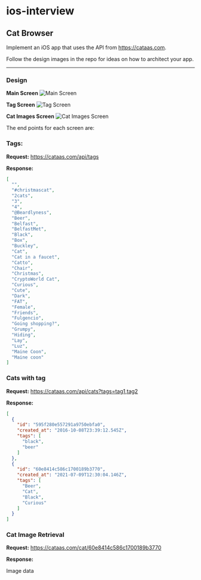 # ios-interview

## Cat Browser

Implement an iOS app that uses the API from https://cataas.com. 

Follow the design images in the repo for ideas on how to architect your app.

---
### Design

**Main Screen**
![Main Screen](/CatGallery/Design/First_Screen.png)

**Tag Screen**
![Tag Screen](/CatGallery/Design/Tags_Screen.png)

**Cat Images Screen**
![Cat Images Screen](/CatGallery/Design/Images_Screen.png)

The end points for each screen are:

### Tags:

**Request:**
https://cataas.com/api/tags

**Response:**
```json
[
  "",
  "#christmascat",
  "2cats",
  "3",
  "4",
  "@Beardlyness",
  "Beer",
  "Belfast",
  "BelfastMet",
  "Black",
  "Box",
  "Buckley",
  "Cat",
  "Cat in a faucet",
  "Catto",
  "Chair",
  "Christmas",
  "CryptoWorld Cat",
  "Curious",
  "Cute",
  "Dark",
  "FAT",
  "Female",
  "Friends",
  "Fulgencio",
  "Going shopping?",
  "Grumpy",
  "Hiding",
  "Lay",
  "Luz",
  "Maine Coon",
  "Maine coon"
]
```
### Cats with tag

**Request:**
https://cataas.com/api/cats?tags=tag1,tag2

**Response:**
```json
[
  {
    "id": "595f280e557291a9750ebfa0",
    "created_at": "2016-10-08T23:39:12.545Z",
    "tags": [
      "black",
      "beer"
    ]
  },
  {
    "id": "60e8414c586c1700189b3770",
    "created_at": "2021-07-09T12:30:04.146Z",
    "tags": [
      "Beer",
      "Cat",
      "Black",
      "Curious"
    ]
  }
]
```

### Cat Image Retrieval

**Request:**
https://cataas.com/cat/60e8414c586c1700189b3770

**Response:**

Image data

